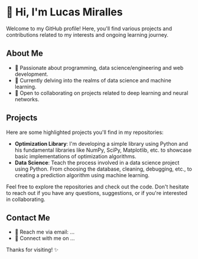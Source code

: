 # 👋 Hi, I'm Lucas Miralles

Welcome to my GitHub profile! Here, you'll find various projects and contributions related to my interests and ongoing learning journey.

## About Me

- 👀 Passionate about programming, data science/engineering and web development.
- 🌱 Currently delving into the realms of data science and machine learning.
- 💼 Open to collaborating on projects related to deep learning and neural networks.

## Projects

Here are some highlighted projects you'll find in my repositories:

- **Optimization Library**: I'm developing a simple library using Python and his fundamental libraries like NumPy, SciPy, Matplotlib, etc. to showcase basic implementations of optimization algorithms.
- **Data Science**: Teach the process involved in a data science project using Python. From choosing the database, cleaning, debugging, etc., to creating a prediction algorithm using machine learning.

Feel free to explore the repositories and check out the code. Don't hesitate to reach out if you have any questions, suggestions, or if you're interested in collaborating.

## Contact Me

- 📧 Reach me via email: ...
- 💬 Connect with me on ...

Thanks for visiting! ✨

